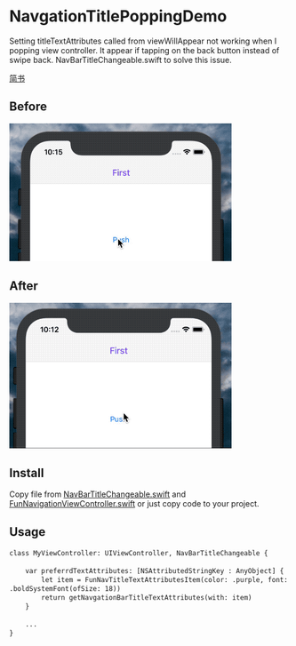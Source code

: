 # NavgationTitlePoppingDemo

Setting titleTextAttributes called from viewWillAppear not working when I popping view controller. It appear if tapping on the back button instead of swipe back. NavBarTitleChangeable.swift to solve this issue.

[简书](https://www.jianshu.com/p/169ac01d461f)

## Before
![issue.gif](https://github.com/wiiale/NavgationTitlePoppingDemo/blob/master/gifs/before.gif)

## After
![salvation.gif](https://github.com/wiiale/NavgationTitlePoppingDemo/blob/master/gifs/after.gif)

## Install

Copy file from [NavBarTitleChangeable.swift](NavBarTitleChangeable.swift) and [FunNavigationViewController.swift](FunNavigationViewController.swift) or just copy code to your project.

## Usage

```
class MyViewController: UIViewController, NavBarTitleChangeable {

    var preferrdTextAttributes: [NSAttributedStringKey : AnyObject] {
        let item = FunNavTitleTextAttributesItem(color: .purple, font:  .boldSystemFont(ofSize: 18))
        return getNavgationBarTitleTextAttributes(with: item)
    }
    
    ...
}
```
